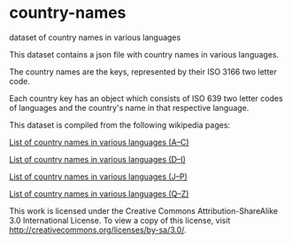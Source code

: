 # country-names
dataset of country names in various languages

This dataset contains a json file with country names in various languages.

The country names are the keys, represented by their ISO 3166 two letter code.

Each country key has an object which consists of ISO 639 two letter codes of languages and the country's name in that respective language.

This dataset is compiled from the following wikipedia pages:

[List of country names in various languages (A–C)](https://en.wikipedia.org/wiki/List_of_country_names_in_various_languages_(A%E2%80%93C))

[List of country names in various languages (D–I)](https://en.wikipedia.org/wiki/List_of_country_names_in_various_languages_(D%E2%80%93I))

[List of country names in various languages (J–P)](https://en.wikipedia.org/wiki/List_of_country_names_in_various_languages_(J%E2%80%93P))

[List of country names in various languages (Q–Z)](https://en.wikipedia.org/wiki/List_of_country_names_in_various_languages_(Q%E2%80%93Z))

This work is licensed under the Creative Commons Attribution-ShareAlike 3.0 International License. To view a copy of this license, visit http://creativecommons.org/licenses/by-sa/3.0/.
